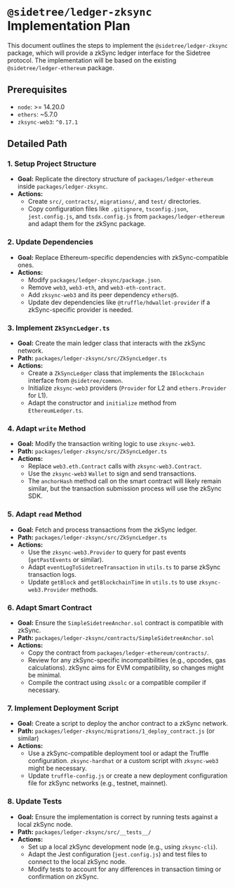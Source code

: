 # `@sidetree/ledger-zksync` Implementation Plan

This document outlines the steps to implement the `@sidetree/ledger-zksync` package, which will provide a zkSync ledger interface for the Sidetree protocol. The implementation will be based on the existing `@sidetree/ledger-ethereum` package.

## Prerequisites

-   `node`: >= 14.20.0
-   `ethers`: ~5.7.0
-   `zksync-web3`: `^0.17.1`

## Detailed Path

### 1. Setup Project Structure

-   **Goal:** Replicate the directory structure of `packages/ledger-ethereum` inside `packages/ledger-zksync`.
-   **Actions:**
    -   Create `src/`, `contracts/`, `migrations/`, and `test/` directories.
    -   Copy configuration files like `.gitignore`, `tsconfig.json`, `jest.config.js`, and `tsdx.config.js` from `packages/ledger-ethereum` and adapt them for the zkSync package.

### 2. Update Dependencies

-   **Goal:** Replace Ethereum-specific dependencies with zkSync-compatible ones.
-   **Actions:**
    -   Modify `packages/ledger-zksync/package.json`.
    -   Remove `web3`, `web3-eth`, and `web3-eth-contract`.
    -   Add `zksync-web3` and its peer dependency `ethers@5`.
    -   Update dev dependencies like `@truffle/hdwallet-provider` if a zkSync-specific provider is needed.

### 3. Implement `ZkSyncLedger.ts`

-   **Goal:** Create the main ledger class that interacts with the zkSync network.
-   **Path:** `packages/ledger-zksync/src/ZkSyncLedger.ts`
-   **Actions:**
    -   Create a `ZkSyncLedger` class that implements the `IBlockchain` interface from `@sidetree/common`.
    -   Initialize `zksync-web3` providers (`Provider` for L2 and `ethers.Provider` for L1).
    -   Adapt the constructor and `initialize` method from `EthereumLedger.ts`.

### 4. Adapt `write` Method

-   **Goal:** Modify the transaction writing logic to use `zksync-web3`.
-   **Path:** `packages/ledger-zksync/src/ZkSyncLedger.ts`
-   **Actions:**
    -   Replace `web3.eth.Contract` calls with `zksync-web3.Contract`.
    -   Use the `zksync-web3` `Wallet` to sign and send transactions.
    -   The `anchorHash` method call on the smart contract will likely remain similar, but the transaction submission process will use the zkSync SDK.

### 5. Adapt `read` Method

-   **Goal:** Fetch and process transactions from the zkSync ledger.
-   **Path:** `packages/ledger-zksync/src/ZkSyncLedger.ts`
-   **Actions:**
    -   Use the `zksync-web3.Provider` to query for past events (`getPastEvents` or similar).
    -   Adapt `eventLogToSidetreeTransaction` in `utils.ts` to parse zkSync transaction logs.
    -   Update `getBlock` and `getBlockchainTime` in `utils.ts` to use `zksync-web3.Provider` methods.

### 6. Adapt Smart Contract

-   **Goal:** Ensure the `SimpleSidetreeAnchor.sol` contract is compatible with zkSync.
-   **Path:** `packages/ledger-zksync/contracts/SimpleSidetreeAnchor.sol`
-   **Actions:**
    -   Copy the contract from `packages/ledger-ethereum/contracts/`.
    -   Review for any zkSync-specific incompatibilities (e.g., opcodes, gas calculations). zkSync aims for EVM compatibility, so changes might be minimal.
    -   Compile the contract using `zksolc` or a compatible compiler if necessary.

### 7. Implement Deployment Script

-   **Goal:** Create a script to deploy the anchor contract to a zkSync network.
-   **Path:** `packages/ledger-zksync/migrations/1_deploy_contract.js` (or similar)
-   **Actions:**
    -   Use a zkSync-compatible deployment tool or adapt the Truffle configuration. `zksync-hardhat` or a custom script with `zksync-web3` might be necessary.
    -   Update `truffle-config.js` or create a new deployment configuration file for zkSync networks (e.g., testnet, mainnet).

### 8. Update Tests

-   **Goal:** Ensure the implementation is correct by running tests against a local zkSync node.
-   **Path:** `packages/ledger-zksync/src/__tests__/`
-   **Actions:**
    -   Set up a local zkSync development node (e.g., using `zksync-cli`).
    -   Adapt the Jest configuration (`jest.config.js`) and test files to connect to the local zkSync node.
    -   Modify tests to account for any differences in transaction timing or confirmation on zkSync.